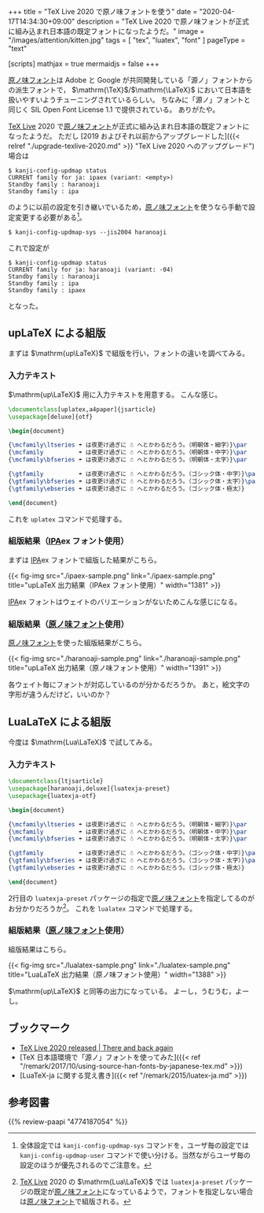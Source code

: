 +++
title = "TeX Live 2020 で原ノ味フォントを使う"
date =  "2020-04-17T14:34:30+09:00"
description = "TeX Live 2020 で原ノ味フォントが正式に組み込まれ日本語の既定フォントになったようだ。"
image = "/images/attention/kitten.jpg"
tags = [ "tex", "luatex", "font" ]
pageType = "text"

[scripts]
  mathjax = true
  mermaidjs = false
+++

[原ノ味フォント]は Adobe と Google が共同開発している「源ノ」フォントからの派生フォントで， $\mathrm{\TeX}$/$\mathrm{\LaTeX}$ において日本語を扱いやすいようチューニングされているらしい。
ちなみに「源ノ」フォントと同じく SIL Open Font License 1.1 で提供されている。
ありがたや。

[TeX Live] 2020 で[原ノ味フォント]が正式に組み込まれ日本語の既定フォントになったようだ。
ただし [2019 およびそれ以前からアップグレードした]({{< relref "./upgrade-texlive-2020.md" >}} "TeX Live 2020 へのアップグレード")場合は

```text
$ kanji-config-updmap status
CURRENT family for ja: ipaex (variant: <empty>)
Standby family : haranoaji
Standby family : ipa
```

のように以前の設定を引き継いでいるため，[原ノ味フォント]を使うなら手動で設定変更する必要がある[^kanji1]。

[^kanji1]: 全体設定では `kanji-config-updmap-sys` コマンドを，ユーザ毎の設定では `kanji-config-updmap-user` コマンドで使い分ける。当然ながらユーザ毎の設定のほうが優先されるのでご注意を。

```text
$ kanji-config-updmap-sys --jis2004 haranoaji
```

これで設定が

```text
$ kanji-config-updmap status
CURRENT family for ja: haranoaji (variant: -04)
Standby family : haranoaji
Standby family : ipa
Standby family : ipaex
```

となった。

## upLaTeX による組版

まずは $\mathrm{up\LaTeX}$ で組版を行い，フォントの違いを調べてみる。

### 入力テキスト

$\mathrm{up\LaTeX}$ 用に入力テキストを用意する。
こんな感じ。

```latex
\documentclass[uplatex,a4paper]{jsarticle}
\usepackage[deluxe]{otf}

\begin{document}

{\mcfamily\ltseries ☂ は夜更け過ぎに ☃ へとかわるだろう。（明朝体・細字）}\par
{\mcfamily          ☂ は夜更け過ぎに ☃ へとかわるだろう。（明朝体・中字）}\par
{\mcfamily\bfseries ☂ は夜更け過ぎに ☃ へとかわるだろう。（明朝体・太字）}\par

{\gtfamily          ☂ は夜更け過ぎに ☃ へとかわるだろう。（ゴシック体・中字）}\par
{\gtfamily\bfseries ☂ は夜更け過ぎに ☃ へとかわるだろう。（ゴシック体・太字）}\par
{\gtfamily\ebseries ☂ は夜更け過ぎに ☃ へとかわるだろう。（ゴシック体・極太）}

\end{document}
```

これを `uplatex` コマンドで処理する。

### 組版結果（[IPA]ex フォント使用）

まずは [IPA]ex フォントで組版した結果がこちら。

{{< fig-img src="./ipaex-sample.png" link="./ipaex-sample.png" title="upLaTeX 出力結果（IPAex フォント使用）" width="1381" >}}

[IPA]ex フォントはウェイトのバリエーションがないためこんな感じになる。

### 組版結果（[原ノ味フォント]使用）

[原ノ味フォント]を使った組版結果がこちら。

{{< fig-img src="./haranoaji-sample.png" link="./haranoaji-sample.png" title="upLaTeX 出力結果（原ノ味フォント使用）" width="1391" >}}

各ウェイト毎にフォントが対応しているのが分かるだろうか。
あと，絵文字の字形が違うんだけど，いいのか？

## LuaLaTeX による組版

今度は $\mathrm{Lua\LaTeX}$ で試してみる。

### 入力テキスト

```latex {hl_lines=[2]}
\documentclass{ltjsarticle}
\usepackage[haranoaji,deluxe]{luatexja-preset}
\usepackage{luatexja-otf}

\begin{document}

{\mcfamily\ltseries ☂ は夜更け過ぎに ☃ へとかわるだろう。（明朝体・細字）}\par
{\mcfamily          ☂ は夜更け過ぎに ☃ へとかわるだろう。（明朝体・中字）}\par
{\mcfamily\bfseries ☂ は夜更け過ぎに ☃ へとかわるだろう。（明朝体・太字）}\par

{\gtfamily          ☂ は夜更け過ぎに ☃ へとかわるだろう。（ゴシック体・中字）}\par
{\gtfamily\bfseries ☂ は夜更け過ぎに ☃ へとかわるだろう。（ゴシック体・太字）}\par
{\gtfamily\ebseries ☂ は夜更け過ぎに ☃ へとかわるだろう。（ゴシック体・極太）}

\end{document}
```

2行目の `luatexja-preset` パッケージの指定で[原ノ味フォント]を指定してるのがお分かりだろうか[^kanji2]。
これを `lualatex` コマンドで処理する。

[^kanji2]: [TeX Live] 2020 の $\mathrm{Lua\LaTeX}$ では `luatexja-preset` パッケージの既定が[原ノ味フォント]になっているようで，フォントを指定しない場合は[原ノ味フォント]で組版される。

### 組版結果（[原ノ味フォント]使用）

組版結果はこちら。

{{< fig-img src="./lualatex-sample.png" link="./lualatex-sample.png" title="LuaLaTeX 出力結果（原ノ味フォント使用）" width="1388" >}}

$\mathrm{up\LaTeX}$ と同等の出力になっている。
よーし，うむうむ，よーし。

## ブックマーク

- [TeX Live 2020 released | There and back again](https://www.preining.info/blog/2020/04/tex-live-2020-released/)
- [TeX 日本語環境で「源ノ」フォントを使ってみた]({{< ref "/remark/2017/10/using-source-han-fonts-by-japanese-tex.md" >}})
- [LuaTeX-ja に関する覚え書き]({{< ref "/remark/2015/luatex-ja.md" >}})

[Ubuntu]: https://www.ubuntu.com/ "The leading operating system for PCs, IoT devices, servers and the cloud | Ubuntu"
[TeX Live]: http://www.tug.org/texlive/ "TeX Live - TeX Users Group"
[原ノ味フォント]: https://github.com/trueroad/HaranoAjiFonts "trueroad/HaranoAjiFonts: 原ノ味フォント"
[IPA]: https://ipafont.ipa.go.jp/ "IPAexフォント/IPAフォント"

## 参考図書

{{% review-paapi "4774187054" %}} <!-- [改訂第7版]LaTeX2ε美文書作成入門 -->
